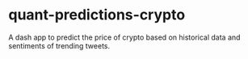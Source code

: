 # quant-predictions-crypto
A dash app to predict the price of crypto based on historical data and sentiments of trending tweets.
